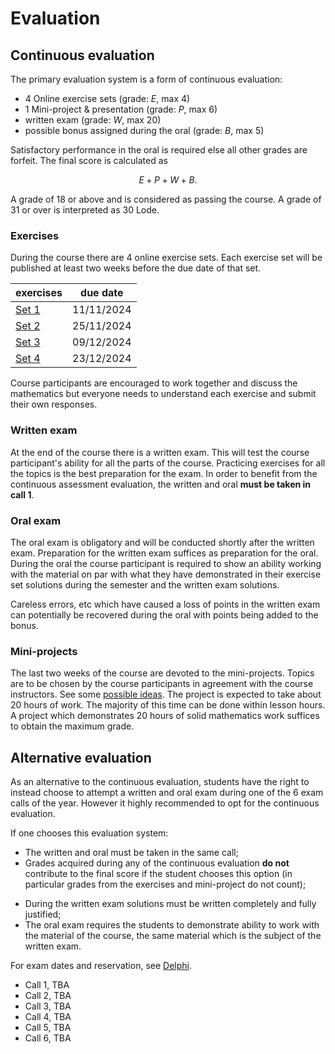 # Evaluation

## Continuous evaluation

The primary evaluation system is a form of continuous evaluation:

- 4 Online exercise sets (grade: $E$, max 4)
- 1 Mini-project & presentation (grade: $P$, max 6)
- written exam (grade: $W$, max 20)
- possible bonus assigned during the oral (grade: $B$, max 5)

Satisfactory performance in the oral is required else all other grades are forfeit.
The final score is calculated as

$$
E + P + W + B.
$$

A grade of 18 or above and is considered as passing the course.
A grade of 31 or over is interpreted as 30 Lode.

### Exercises

During the course there are 4 online exercise sets. Each exercise set will be published at least two weeks before the due date of that set.

| exercises                                                                  | due date   |
| -------------------------------------------------------------------------- | ---------- |
| [Set 1](https://esamionline.uniroma2.it/course/view.php?id=6165&section=1) | 11/11/2024 |
| [Set 2](https://esamionline.uniroma2.it/course/view.php?id=6165&section=2) | 25/11/2024 |
| [Set 3](https://esamionline.uniroma2.it/course/view.php?id=6165&section=3) | 09/12/2024 |
| [Set 4](https://esamionline.uniroma2.it/course/view.php?id=6165&section=4) | 23/12/2024 |

Course participants are encouraged to work together and discuss the mathematics but everyone needs to understand each exercise and submit their own responses.

### Written exam

At the end of the course there is a written exam. This will test the course participant's ability for all the parts of the course. Practicing exercises for all the topics is the best preparation for the exam. In order to benefit from the continuous assessment evaluation, the written and oral **must be taken in call 1**.

### Oral exam

The oral exam is obligatory and will be conducted shortly after the written exam. Preparation for the written exam suffices as preparation for the oral. During the oral the course participant is required to show an ability working with the material on par with what they have demonstrated in their exercise set solutions during the semester and the written exam solutions.

Careless errors, etc which have caused a loss of points in the written exam can potentially be recovered during the oral with points being added to the bonus.

### Mini-projects

The last two weeks of the course are devoted to the mini-projects. Topics are to be chosen by the course participants in agreement with the course instructors. See some [possible ideas](/pages/project). The project is expected to take about 20 hours of work. The majority of this time can be done within lesson hours. A project which demonstrates 20 hours of solid mathematics work suffices to obtain the maximum grade.

## Alternative evaluation

As an alternative to the continuous evaluation, students have the right to instead choose to attempt a written and oral exam during one of the 6 exam calls of the year. However it highly recommended to opt for the continuous evaluation.

If one chooses this evaluation system:

- The written and oral must be taken in the same call;
- Grades acquired during any of the continuous evaluation **do not** contribute to the final score if the student chooses this option (in particular grades from the exercises and mini-project do not count);
<!-- - The written exam questions will be similar to the "additional exercises" available on this site and the questions used during the last few years of this course; -->
- During the written exam solutions must be written completely and fully justified;
- The oral exam requires the students to demonstrate ability to work with the material of the course, the same material which is the subject of the written exam.

For exam dates and reservation, see [Delphi](https://delphi.uniroma2.it/).

- Call 1, TBA
- Call 2, TBA
- Call 3, TBA
- Call 4, TBA
- Call 5, TBA
- Call 6, TBA
